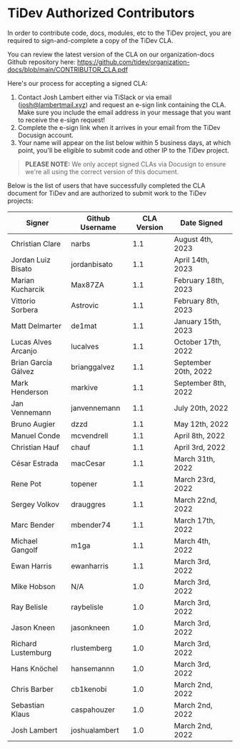 # TiDev Authorized Contributors
In order to contribute code, docs, modules, etc to the TiDev project, you are required to sign-and-complete a copy of the TiDev CLA.

You can review the latest version of the CLA on our organization-docs Github repository here:
https://github.com/tidev/organization-docs/blob/main/CONTRIBUTOR_CLA.pdf

Here's our process for accepting a signed CLA:

 1. Contact Josh Lambert either via TiSlack or via email (josh@lambertmail.xyz) and request an e-sign link containing the CLA. Make sure you include the email address in your message that you want to receive the e-sign request!
 2. Complete the e-sign link when it arrives in your email from the TiDev Docusign account.
 3. Your name will appear on the list below within 5 business days, at which point, you'll be eligible to submit code and other IP to the TiDev project.
 

> **PLEASE NOTE:** We only accept signed CLAs via Docusign to ensure we're all using the correct version of this document.

Below is the list of users that have successfully completed the CLA document for TiDev and are authorized to submit work to the TiDev projects:

|Signer|Github Username|CLA Version|Date Signed|
|--|--|--|--|
|Christian Clare|narbs|1.1|August 4th, 2023|
|Jordan Luiz Bisato|jordanbisato|1.1|April 14th, 2023|
|Marian Kucharcik|Max87ZA|1.1|February 18th, 2023|
|Vittorio Sorbera|Astrovic|1.1|February 8th, 2023|
|Matt Delmarter|de1mat|1.1|January 15th, 2023|
|Lucas Alves Arcanjo|lucalves|1.1|October 17th, 2022|
|Brian García Gálvez|brianggalvez|1.1|September 20th, 2022|
|Mark Henderson|markive|1.1|September 8th, 2022|
|Jan Vennemann|janvennemann|1.1|July 20th, 2022|
|Bruno Augier|dzzd|1.1|May 12th, 2022|
|Manuel Conde|mcvendrell|1.1|April 8th, 2022|
|Christian Hauf|chauf|1.1|April 3rd, 2022|
|César Estrada|macCesar|1.1|March 31th, 2022|
|Rene Pot|topener|1.1|March 23rd, 2022|
|Sergey Volkov|drauggres|1.1|March 22nd, 2022|
|Marc Bender|mbender74|1.1|March 17th, 2022|
|Michael Gangolf|m1ga|1.1|March 4th, 2022|
|Ewan Harris|ewanharris|1.1|March 3rd, 2022|
|Mike Hobson|N/A|1.0|March 3rd, 2022|
|Ray Belisle|raybelisle|1.0|March 3rd, 2022|
|Jason Kneen|jasonkneen|1.0|March 3rd, 2022|
|Richard Lustemburg|rlustemberg|1.0|March 3rd, 2022|
|Hans Knöchel|hansemannn|1.0|March 3rd, 2022|
|Chris Barber|cb1kenobi|1.0|March 2nd, 2022|
|Sebastian Klaus|caspahouzer|1.0|March 2nd, 2022|
|Josh Lambert|joshualambert|1.0|March 2nd, 2022|
